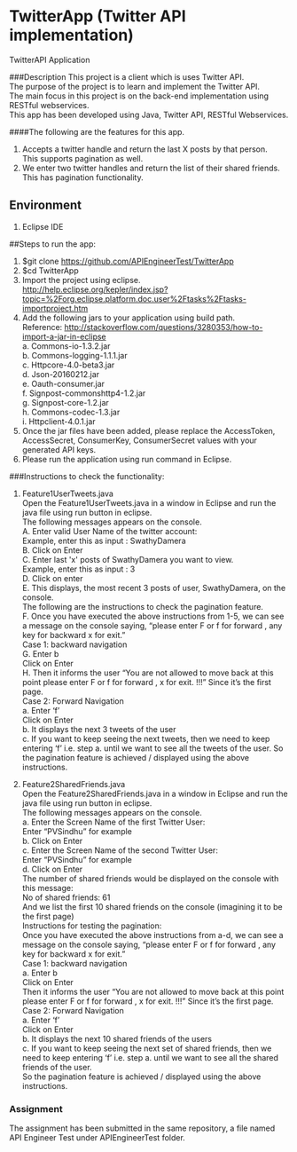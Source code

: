 # TwitterApp (Twitter API implementation)
TwitterAPI Application

###Description
This project is a client which is uses Twitter API. <br>
The purpose of the project is to learn and implement the Twitter API. <br>
The main focus in this project is on the back-end implementation using RESTful webservices. <br>
This app has been developed using Java, Twitter API, RESTful Webservices.<br>

####The following are the features for this app.<br>
1.	Accepts a twitter handle and return the last X posts by that person.<br>
This supports pagination as well.<br>
2.	We enter two twitter handles and return the list of their shared friends.<br>
This has pagination functionality.<br>

## Environment
1. Eclipse IDE 

##Steps to run the app:
1.	$git clone https://github.com/APIEngineerTest/TwitterApp<br>
2.	$cd TwitterApp<br>
3.	Import the project using eclipse.<br>     http://help.eclipse.org/kepler/index.jsp?topic=%2Forg.eclipse.platform.doc.user%2Ftasks%2Ftasks-importproject.htm<br>
4.  Add the following jars to your application using build path.<br>
    Reference: http://stackoverflow.com/questions/3280353/how-to-import-a-jar-in-eclipse<br>
    a.	Commons-io-1.3.2.jar<br>
    b.	Commons-logging-1.1.1.jar<br>
    c.	Httpcore-4.0-beta3.jar<br>
    d.	Json-20160212.jar<br>
    e.	Oauth-consumer.jar<br>
    f.	Signpost-commonshttp4-1.2.jar<br>
    g.	Signpost-core-1.2.jar<br>
    h.	Commons-codec-1.3.jar<br>
    i.	Httpclient-4.0.1.jar<br>
5.	Once the jar files have been added, please replace the AccessToken, AccessSecret, ConsumerKey, ConsumerSecret values with your generated API keys.<br>
6.	Please run the application using run command in Eclipse.<br>


###Instructions to check the functionality:
1.	Feature1UserTweets.java<br>
Open the Feature1UserTweets.java in a window in Eclipse and run the java file using run button in eclipse.<br>
The following messages appears on the console.<br>
A.	Enter valid User Name of the twitter account: <br>
Example, enter this as input : SwathyDamera<br>
B.	Click on Enter<br>
C.	Enter last 'x' posts of SwathyDamera you want to view.<br>
Example, enter this as input : 3<br>
D.	Click on enter<br>
E.	This displays, the most recent 3 posts of user, SwathyDamera, on the console.<br>
The following are the instructions to check the pagination feature.<br>
F.	Once you have executed the above instructions from 1-5, we can see a message on the console saying,  “please enter F or f for forward , any key for backward x for exit.” <br>
Case 1: backward navigation <br>
G.	Enter b <br>
Click on Enter <br>
H.	Then it informs the user “You are not allowed to move back at this point please enter F or f for forward , x for exit.  !!!” Since it’s the first page.<br>
Case 2: Forward Navigation <br>
a.	Enter ‘f’ <br>
Click on Enter<br>
b.	It displays the next 3 tweets of the user <br>
c.	If you want to keep seeing the next tweets, then we need to keep entering ‘f’ i.e. step a. until we want to see all the tweets of the user.
So the pagination feature is achieved / displayed using the above instructions.<br>

2.	Feature2SharedFriends.java<br>
Open the Feature2SharedFriends.java in a window in Eclipse and run the java file using run button in eclipse.<br>
The following messages appears on the console.<br>
a.	Enter the Screen Name of the first Twitter User:<br>
Enter “PVSindhu” for example<br>
b.	Click on Enter<br>
c.	Enter the Screen Name of the second Twitter User:<br>
Enter “PVSindhu” for example<br>
d.	Click on Enter<br>
The number of shared friends would be displayed on the console with this message:<br>
No of shared friends: 61<br>
And we list the first 10 shared friends on the console (imagining it to be the first page)<br>
Instructions for testing the pagination:<br>
Once you have executed the above instructions from a-d, we can see a message on the console saying,  “please enter F or f for forward , any key for backward x for exit.”<br>
Case 1: backward navigation <br>
a.	Enter b  <br>
Click on Enter <br>
Then it informs the user “You are not allowed to move back at this point please enter F or f for forward , x for exit.  !!!” Since it’s the first page.<br>
Case 2: Forward Navigation<br>
a.	Enter ‘f’<br>
Click on Enter<br>
b.	It displays the next 10 shared friends of the users <br>
c.	If you want to keep seeing the next set of shared friends, then we need to keep entering ‘f’ i.e. step a. until we want to see all the shared friends of the user.<br>
So the pagination feature is achieved / displayed using the above instructions.<br>

### Assignment
The assignment has been submitted in the same repository, a file named API Engineer Test under APIEngineerTest folder. <br>
